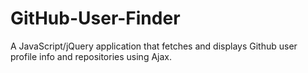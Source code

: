 # GitHub-User-Finder

A JavaScript/jQuery application that fetches and displays Github user profile info and repositories using Ajax.
